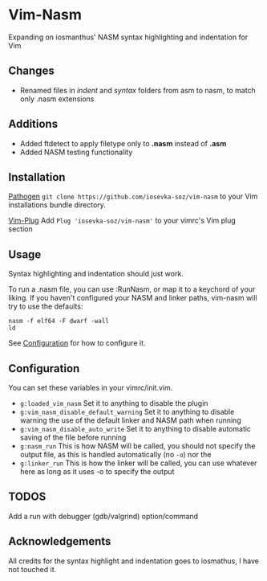 # Vim-Nasm

Expanding on iosmanthus' NASM syntax highlighting and indentation for Vim

## Changes

* Renamed files in <i>indent</i> and <i>syntax</i> folders from asm to nasm, to match only .nasm extensions

## Additions

* Added ftdetect to apply filetype only to <b>.nasm</b> instead of <b>.asm</b> 
* Added NASM testing functionality

## Installation

[Pathogen](https://github.com/tpope/vim-pathogen)
   `git clone https://github.com/iosevka-soz/vim-nasm` to your Vim installations bundle directory.

[Vim-Plug](https://github.com/junegunn/vim-plug)
    Add `Plug 'iosevka-soz/vim-nasm'` to your vimrc's Vim plug section

## Usage

Syntax highlighting and indentation should just work.

To run a .nasm file, you can use :RunNasm, or map it to a keychord of your liking.
If you haven't configured your NASM and linker paths, vim-nasm will try to use the defaults:
```
nasm -f elf64 -F dwarf -wall
ld
```
See [Configuration](https://github.com/iosevka-soz/vim-nasm#configuration) for how to configure it.

## Configuration 

You can set these variables in your vimrc/init.vim.

* `g:loaded_vim_nasm` Set it to anything to disable the plugin 
* `g:vim_nasm_disable_default_warning` Set it to anything to disable warning the use of the default linker and NASM path when running
* `g:vim_nasm_disable_auto_write` Set it to anything to disable automatic saving of the file before running
* `g:nasm_run` This is how NASM will be called, you should not specify the output file, as this is handled automatically (no `-o`) nor the 
* `g:linker_run` This is how the linker will be called, you can use whatever here as long as it uses -o to specify the output 

## TODOS

Add a run with debugger (gdb/valgrind) option/command

## Acknowledgements

All credits for the syntax highlight and indentation goes to iosmathus, I have not touched it.

